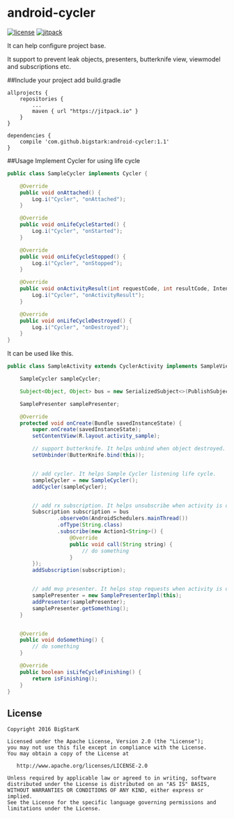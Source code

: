 # android-cycler
[![license](https://img.shields.io/hexpm/l/plug.svg)](LICENSE)
[![jitpack](https://img.shields.io/badge/jitpack-1.0-green.svg)](https://jitpack.io/#bigstark/android-cycler)

It can help configure project base.

It support to prevent leak objects, presenters, butterknife view, viewmodel and subscriptions etc.

##Include your project
add build.gradle
```
allprojects {
	repositories {
		...
		maven { url "https://jitpack.io" }
	}
}
```
```
dependencies {
    compile 'com.github.bigstark:android-cycler:1.1'
}
```

##Usage
Implement Cycler for using life cycle
```java
public class SampleCycler implements Cycler {

    @Override
    public void onAttached() {
        Log.i("Cycler", "onAttached");
    }

    @Override
    public void onLifeCycleStarted() {
        Log.i("Cycler", "onStarted");
    }

    @Override
    public void onLifeCycleStopped() {
        Log.i("Cycler", "onStopped");
    }

    @Override
    public void onActivityResult(int requestCode, int resultCode, Intent intent) {
        Log.i("Cycler", "onActivityResult");
    }

    @Override
    public void onLifeCycleDestroyed() {
        Log.i("Cycler", "onDestroyed");
    }
}
```

It can be used like this.
```java
public class SampleActivity extends CyclerActivity implements SampleView {

    SampleCycler sampleCycler;

    Subject<Object, Object> bus = new SerializedSubject<>(PublishSubject.create());

    SamplePresenter samplePresenter;

    @Override
    protected void onCreate(Bundle savedInstanceState) {
        super.onCreate(savedInstanceState);
        setContentView(R.layout.activity_sample);

        // support butterknife. It helps unbind when object destroyed.
        setUnbinder(ButterKnife.bind(this));


        // add cycler. It helps Sample Cycler listening life cycle.
        sampleCycler = new SampleCycler();
        addCycler(sampleCycler);


        // add rx subscription. It helps unsubscribe when activity is destroyed.
        Subscription subscription = bus
                .observeOn(AndroidSchedulers.mainThread())
                .ofType(String.class)
                .subscribe(new Action1<String>() {
                    @Override
                    public void call(String string) {
                        // do something
                    }
        });
        addSubscription(subscription);


        // add mvp presenter. It helps stop requests when activity is destroyed.
        samplePresenter = new SamplePresenterImpl(this);
        addPresenter(samplePresenter);
        samplePresenter.getSomething();
    }


    @Override
    public void doSomething() {
        // do something
    }

    @Override
    public boolean isLifeCycleFinishing() {
        return isFinishing();
    }
}
```


License
-------

    Copyright 2016 BigStarK

    Licensed under the Apache License, Version 2.0 (the "License");
    you may not use this file except in compliance with the License.
    You may obtain a copy of the License at

       http://www.apache.org/licenses/LICENSE-2.0

    Unless required by applicable law or agreed to in writing, software
    distributed under the License is distributed on an "AS IS" BASIS,
    WITHOUT WARRANTIES OR CONDITIONS OF ANY KIND, either express or implied.
    See the License for the specific language governing permissions and
    limitations under the License.
